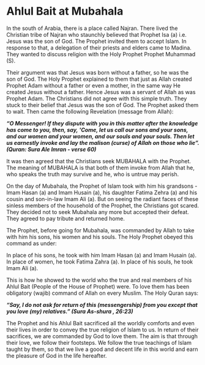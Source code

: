 Ahlul Bait at Mubahala
======================

In the south of Arabia, there is a place called Najran. There lived the
Christian tribe of Najran who staunchly believed that Prophet Isa (a)
i.e. Jesus was the son of God. The Prophet invited them to accept Islam.
In response to that, a delegation of their priests and elders came to
Madina. They wanted to discuss religion with the Holy Prophet Prophet
Muhammad (S).

Their argument was that Jesus was born without a father, so he was the
son of God. The Holy Prophet explained to them that just as Allah
created Prophet Adam without a father or even a mother, in the same way
He created Jesus without a father. Hence Jesus was a servant of Allah as
was Prophet Adam. The Christians did not agree with this simple truth.
They stuck to their belief that Jesus was the son of God. The Prophet
asked them to wait. Then came the following Revelation (message from
Allah):

***“O Messenger! If they dispute with you in this matter after the
knowledge has come to you, then, say, 'Come, let us call our sons and
your sons, and our women and your women, and our souls and your souls.
Then let us earnestly invoke and lay the malison (curse) of Allah on
those who lie”. (Quran: Sura Ale lmran - verse 60)***

It was then agreed that the Christians seek MUBAHALA with the Prophet.
The meaning of MUBAHALA is that both of them invoke from Allah that he,
who speaks the truth may survive and he, who is untrue may perish.

On the day of Mubahala, the Prophet of Islam took with him his
grandsons - Imam Hasan (a) and Imam Husain (a), his daughter Fatima
Zehra (a) and his cousin and son-in-law Imam Ali (a). But on seeing the
radiant faces of these sinless members of the household of the Prophet,
the Christians got scared. They decided not to seek Mubahala any more
but accepted their defeat. They agreed to pay tribute and returned home.

The Prophet, before going for Mubahala, was commanded by Allah to take
with him his sons, his women and his souls. The Holy Prophet obeyed this
command as under:

In place of his sons, he took with him Imam Hasan (a) and Imam Husain
(a). In place of women, he took Fatima Zahra (a). In place of his souls,
he took Imam Ali (a).

This is how he showed to the world who the true and real members of his
Ahlul Bait (People of the House of Prophet) were. To love them has been
obligatory (wajib) command of Allah on every Muslim. The Holy Quran
says:

***“Say, I do not ask for return of this (messengership) from you except
that you love (my) relatives.” (Sura As-shura , 26:23)***

The Prophet and his Ahlul Bait sacrificed all the worldly comforts and
even their lives in order to convey the true religion of Islam to us. In
return of their sacrifices, we are commanded by God to love them. The
aim is that through their love, we follow their footsteps. We follow the
true teachings of Islam taught by them, so that we live a good and
decent life in this world and earn the pleasure of God in the life
hereafter.


